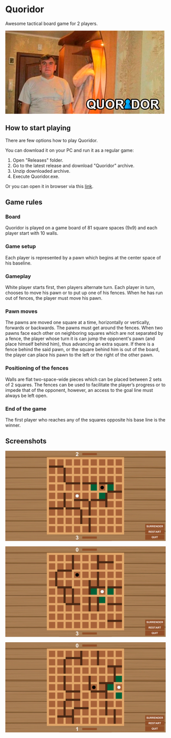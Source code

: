 # Quoridor
Awesome tactical board game for 2 players.

![Я в коридоре](https://github.com/snyk04/quoridor/blob/master/Images/QuoridorImage.png)

## How to start playing
There are few options how to play Quoridor.   

You can download it on your PC and run it as a regular game:
1. Open "Releases" folder.   
2. Go to the latest release and download "Quoridor" archive.   
3. Unzip downloaded archive.   
4. Execute Quoridor.exe.   

Or you can open it in browser via this [link](https://snyk04.github.io/quoridor/).

## Game rules
### Board
Quoridor is played on a game board of 81 square spaces (9x9) and each player start with 10 walls.

### Game setup
Each player is represented by a pawn which begins at the center space of his baseline.

### Gameplay
White player starts first, then players alternate turn. Each player in turn, chooses to move his pawn or to put up one of his fences. When he has run out of fences, the player must move his pawn.

### Pawn moves
The pawns are moved one square at a time, horizontally or vertically, forwards or backwards. The pawns must get around the fences. When two pawns face each other on neighboring squares which are not separated by a fence, the player whose turn it is can jump the opponent's pawn (and place himself behind him), thus advancing an extra square. If there is a fence behind the said pawn, or the square behind him is out of the board, the player can place his pawn to the left or the right of the other pawn.

### Positioning of the fences
Walls are flat two-space-wide pieces which can be placed between 2 sets of 2 squares. The fences can be used to facilitate the player’s progress or to impede that of the opponent, however, an access to the goal line must always be left open.

### End of the game
The first player who reaches any of the squares opposite his base line is the winner.

## Screenshots
![](https://github.com/snyk04/quoridor/blob/master/Images/Screenshots/Screenshot%201.png)

![](https://github.com/snyk04/quoridor/blob/master/Images/Screenshots/Screenshot%202.png)

![](https://github.com/snyk04/quoridor/blob/master/Images/Screenshots/Screenshot%203.png)

